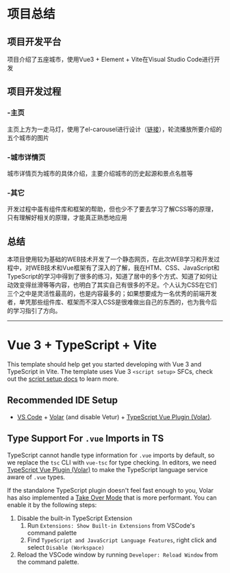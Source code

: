 # 项目总结
## 项目开发平台
项目介绍了五座城市，使用Vue3 + Element + Vite在Visual Studio Code进行开发
## 项目开发过程
### -主页
主页上方为一走马灯，使用了el-carousel进行设计（[链接](https://element-plus.org/zh-CN/component/carousel.html)），轮流播放所要介绍的五个城市的图片
### -城市详情页
城市详情页为城市的具体介绍，主要介绍城市的历史起源和景点名胜等
### -其它
开发过程中虽有组件库和框架的帮助，但也少不了要去学习了解CSS等的原理，只有理解好相关的原理，才能真正熟悉地应用
## 总结
本项目使用较为基础的WEB技术开发了一个静态网页，在此次WEB学习和开发过程中，对WEB技术和Vue框架有了深入的了解，我在HTM、CSS、JavaScript和TypeScript的学习中得到了很多的练习，知道了居中的多个方式、知道了如何让动效变得丝滑等等内容，也明白了其实自己有很多的不足。个人认为CSS在它们三个之中是灵活性最高的，也是内容最多的；如果想要成为一名优秀的前端开发者，单凭那些组件库、框架而不深入CSS是很难做出自己的东西的，也为我今后的学习指引了方向。

-----
# Vue 3 + TypeScript + Vite

This template should help get you started developing with Vue 3 and TypeScript in Vite. The template uses Vue 3 `<script setup>` SFCs, check out the [script setup docs](https://v3.vuejs.org/api/sfc-script-setup.html#sfc-script-setup) to learn more.

## Recommended IDE Setup

- [VS Code](https://code.visualstudio.com/) + [Volar](https://marketplace.visualstudio.com/items?itemName=Vue.volar) (and disable Vetur) + [TypeScript Vue Plugin (Volar)](https://marketplace.visualstudio.com/items?itemName=Vue.vscode-typescript-vue-plugin).

## Type Support For `.vue` Imports in TS

TypeScript cannot handle type information for `.vue` imports by default, so we replace the `tsc` CLI with `vue-tsc` for type checking. In editors, we need [TypeScript Vue Plugin (Volar)](https://marketplace.visualstudio.com/items?itemName=Vue.vscode-typescript-vue-plugin) to make the TypeScript language service aware of `.vue` types.

If the standalone TypeScript plugin doesn't feel fast enough to you, Volar has also implemented a [Take Over Mode](https://github.com/johnsoncodehk/volar/discussions/471#discussioncomment-1361669) that is more performant. You can enable it by the following steps:

1. Disable the built-in TypeScript Extension
   1. Run `Extensions: Show Built-in Extensions` from VSCode's command palette
   2. Find `TypeScript and JavaScript Language Features`, right click and select `Disable (Workspace)`
2. Reload the VSCode window by running `Developer: Reload Window` from the command palette.
